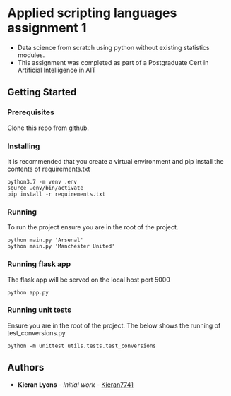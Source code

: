 # Applied scripting languages assignment 1

* Data science from scratch using python without existing statistics modules.
* This assignment was completed as part of a Postgraduate Cert in Artificial Intelligence in AIT
## Getting Started

### Prerequisites

Clone this repo from github.

### Installing


It is recommended that you create a virtual environment and pip install the contents of requirements.txt
```
python3.7 -m venv .env
source .env/bin/activate
pip install -r requirements.txt
```

### Running

To run the project ensure you are in the root of the project.

```
python main.py 'Arsenal'
python main.py 'Manchester United'
```

### Running flask app

The flask app will be served on the local host port 5000

```
python app.py
```

### Running unit tests

Ensure you are in the root of the project. The below shows the running of test_conversions.py
```
python -m unittest utils.tests.test_conversions
```


## Authors

* **Kieran Lyons** - *Initial work* - [Kieran7741](https://github.com/Kieran7741)



